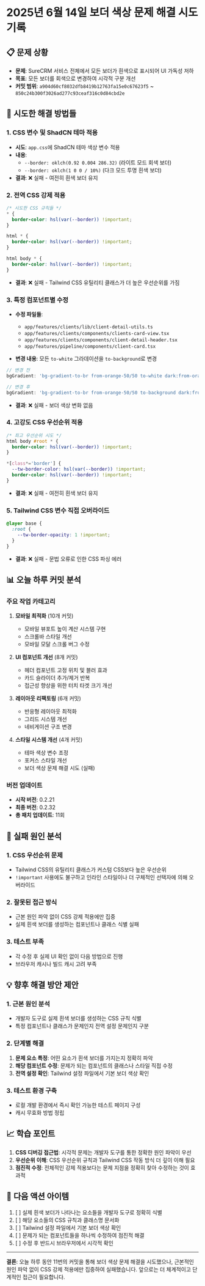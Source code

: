 # 2025년 6월 14일 보더 색상 문제 해결 시도 기록

## 📋 문제 상황

- **문제**: SureCRM 서비스 전체에서 모든 보더가 흰색으로 표시되어 UI 가독성 저하
- **목표**: 모든 보더를 회색으로 변경하여 시각적 구분 개선
- **커밋 범위**: `a904d60cf8032dfb8419b12763fa15e0c67623f5` ~ `850c24b300f3026ad277c93ceaf316c0d84cbd2e`

## 🔨 시도한 해결 방법들

### 1. CSS 변수 및 ShadCN 테마 적용

- **시도**: `app.css`에 ShadCN 테마 색상 변수 적용
- **내용**:
  - `--border: oklch(0.92 0.004 286.32)` (라이트 모드 회색 보더)
  - `--border: oklch(1 0 0 / 10%)` (다크 모드 투명 흰색 보더)
- **결과**: ❌ 실패 - 여전히 흰색 보더 유지

### 2. 전역 CSS 강제 적용

```css
/* 시도한 CSS 규칙들 */
* {
  border-color: hsl(var(--border)) !important;
}

html * {
  border-color: hsl(var(--border)) !important;
}

html body * {
  border-color: hsl(var(--border)) !important;
}
```

- **결과**: ❌ 실패 - Tailwind CSS 유틸리티 클래스가 더 높은 우선순위를 가짐

### 3. 특정 컴포넌트별 수정

- **수정 파일들**:

  - `app/features/clients/lib/client-detail-utils.ts`
  - `app/features/clients/components/clients-card-view.tsx`
  - `app/features/clients/components/client-detail-header.tsx`
  - `app/features/pipeline/components/client-card.tsx`

- **변경 내용**: 모든 `to-white` 그라데이션을 `to-background`로 변경

```typescript
// 변경 전
bgGradient: 'bg-gradient-to-br from-orange-50/50 to-white dark:from-orange-950/20 dark:to-background';

// 변경 후
bgGradient: 'bg-gradient-to-br from-orange-50/50 to-background dark:from-orange-950/20 dark:to-background';
```

- **결과**: ❌ 실패 - 보더 색상 변화 없음

### 4. 고강도 CSS 우선순위 적용

```css
/* 최고 우선순위 시도 */
html body #root * {
  border-color: hsl(var(--border)) !important;
}

*[class*='border'] {
  --tw-border-color: hsl(var(--border)) !important;
  border-color: hsl(var(--border)) !important;
}
```

- **결과**: ❌ 실패 - 여전히 흰색 보더 유지

### 5. Tailwind CSS 변수 직접 오버라이드

```css
@layer base {
  :root {
    --tw-border-opacity: 1 !important;
  }
}
```

- **결과**: ❌ 실패 - 문법 오류로 인한 CSS 파싱 에러

## 📊 오늘 하루 커밋 분석

### 주요 작업 카테고리

1. **모바일 최적화** (10개 커밋)

   - 모바일 뷰포트 높이 계산 시스템 구현
   - 스크롤바 스타일 개선
   - 모바일 모달 스크롤 버그 수정

2. **UI 컴포넌트 개선** (8개 커밋)

   - 헤더 컴포넌트 고정 위치 및 블러 효과
   - 카드 슬라이더 추가/제거 반복
   - 접근성 향상을 위한 터치 타겟 크기 개선

3. **레이아웃 리팩토링** (6개 커밋)

   - 반응형 레이아웃 최적화
   - 그리드 시스템 개선
   - 네비게이션 구조 변경

4. **스타일 시스템 개선** (4개 커밋)
   - 테마 색상 변수 조정
   - 포커스 스타일 개선
   - 보더 색상 문제 해결 시도 (실패)

### 버전 업데이트

- **시작 버전**: 0.2.21
- **최종 버전**: 0.2.32
- **총 패치 업데이트**: 11회

## 🚨 실패 원인 분석

### 1. CSS 우선순위 문제

- Tailwind CSS의 유틸리티 클래스가 커스텀 CSS보다 높은 우선순위
- `!important` 사용에도 불구하고 인라인 스타일이나 더 구체적인 선택자에 의해 오버라이드

### 2. 잘못된 접근 방식

- 근본 원인 파악 없이 CSS 강제 적용에만 집중
- 실제 흰색 보더를 생성하는 컴포넌트나 클래스 식별 실패

### 3. 테스트 부족

- 각 수정 후 실제 UI 확인 없이 다음 방법으로 진행
- 브라우저 캐시나 빌드 캐시 고려 부족

## 💡 향후 해결 방안 제안

### 1. 근본 원인 분석

- 개발자 도구로 실제 흰색 보더를 생성하는 CSS 규칙 식별
- 특정 컴포넌트나 클래스가 문제인지 전역 설정 문제인지 구분

### 2. 단계별 해결

1. **문제 요소 특정**: 어떤 요소가 흰색 보더를 가지는지 정확히 파악
2. **해당 컴포넌트 수정**: 문제가 되는 컴포넌트의 클래스나 스타일 직접 수정
3. **전역 설정 확인**: Tailwind 설정 파일에서 기본 보더 색상 확인

### 3. 테스트 환경 구축

- 로컬 개발 환경에서 즉시 확인 가능한 테스트 페이지 구성
- 캐시 무효화 방법 정립

## 📈 학습 포인트

1. **CSS 디버깅 접근법**: 시각적 문제는 개발자 도구를 통한 정확한 원인 파악이 우선
2. **우선순위 이해**: CSS 우선순위 규칙과 Tailwind CSS 작동 방식 더 깊이 이해 필요
3. **점진적 수정**: 전체적인 강제 적용보다는 문제 지점을 정확히 찾아 수정하는 것이 효과적

## 🔄 다음 액션 아이템

1. [ ] 실제 흰색 보더가 나타나는 요소들을 개발자 도구로 정확히 식별
2. [ ] 해당 요소들의 CSS 규칙과 클래스명 문서화
3. [ ] Tailwind 설정 파일에서 기본 보더 색상 확인
4. [ ] 문제가 되는 컴포넌트들을 하나씩 수정하여 점진적 해결
5. [ ] 수정 후 반드시 브라우저에서 시각적 확인

---

**결론**: 오늘 하루 동안 11번의 커밋을 통해 보더 색상 문제 해결을 시도했으나, 근본적인 원인 파악 없이 CSS 강제 적용에만 집중하여 실패했습니다. 앞으로는 더 체계적이고 단계적인 접근이 필요합니다.
